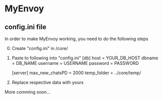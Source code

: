 MyEnvoy
=======

config.ini file
---------------
In order to make MyEnvoy working, you need to do the following steps

0. Create "config.ini" in /core/
0. Paste to following into "config.ini"
    [db]
    host = YOUR_DB_HOST
    dbname = DB_NAME
    username = USERNAME
    password = PASSWORD
    
    [server]
    max_new_chatsPD = 2000
    temp_folder = ../core/temp/
0. Replace respective data with yours

More comming soon...
